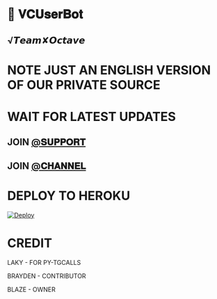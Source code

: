 # 📀 𝐕𝐂𝐔𝐬𝐞𝐫𝐁𝐨𝐭

## √𝙏𝙚𝙖𝙢✘𝙊𝙘𝙩𝙖𝙫𝙚

# NOTE JUST AN ENGLISH VERSION OF OUR PRIVATE SOURCE 

# WAIT FOR LATEST UPDATES

## JOIN [@𝐒𝐔𝐏𝐏𝐎𝐑𝐓](HTTPS://T.ME/OctaveSupport) 

## JOIN [@𝐂𝐇𝐀𝐍𝐍𝐄𝐋](HTTPS://T.ME/OctaveUpdates) 

# DEPLOY TO HEROKU 


[![Deploy](https://www.herokucdn.com/deploy/button.svg)](https://heroku.com/deploy?template=https://github.com/darkphoenix2601/Private_music-ub)

# CREDIT

LAKY - FOR PY-TGCALLS

BRAYDEN - CONTRIBUTOR

BLAZE - OWNER
